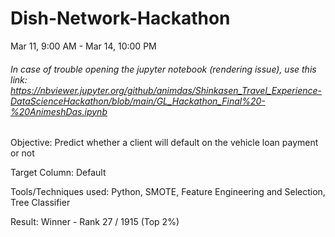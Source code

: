 # Dish-Network-Hackathon
Mar 11, 9:00 AM - Mar 14, 10:00 PM

###### In case of trouble opening the jupyter notebook (rendering issue), use this link: https://nbviewer.jupyter.org/github/animdas/Shinkasen_Travel_Experience-DataScienceHackathon/blob/main/GL_Hackathon_Final%20-%20AnimeshDas.ipynb

Objective: Predict whether a client will default on the vehicle loan payment or not

Target Column: Default

Tools/Techniques used: Python, SMOTE, Feature Engineering and Selection, Tree Classifier

Result: Winner - Rank 27 / 1915 (Top 2%)
